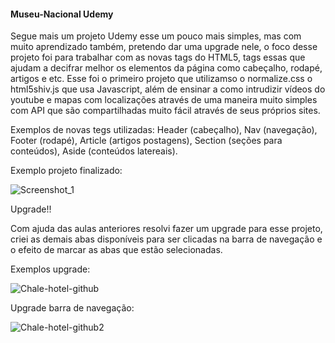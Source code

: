 #### Museu-Nacional Udemy ####

Segue mais um projeto Udemy esse um pouco mais simples, mas com muito aprendizado também, pretendo dar uma upgrade nele,
o foco desse projeto foi para trabalhar com as novas tags do HTML5, tags essas que ajudam a decifrar melhor os elementos 
da página como cabeçalho, rodapé, artigos e etc.
Esse foi o primeiro projeto que utilizamso o normalize.css o html5shiv.js que usa Javascript, além de ensinar a como 
intrudizir vídeos do youtube e mapas com localizações através de uma maneira muito simples com API que são compartilhadas
muito fácil através de seus próprios sites.

Exemplos de novas tegs utilizadas: Header (cabeçalho), Nav (navegação), Footer (rodapé), Article (artigos postagens), Section 
(seções para conteúdos), Aside (conteúdos latereais).

Exemplo projeto finalizado:

![Screenshot_1](https://user-images.githubusercontent.com/89278014/200187908-0168fa93-6eee-40e9-a939-4cee5051287c.png)

Upgrade!!

Com ajuda das aulas anteriores resolvi fazer um upgrade para esse projeto, criei as demais abas disponíveis para ser clicadas
na barra de navegação e o efeito de marcar as abas que estão selecionadas.

Exemplos upgrade:

![Chale-hotel-github](https://user-images.githubusercontent.com/89278014/201485046-6977cb3f-94f9-4307-adc3-8c1b99f14eb8.gif)


Upgrade barra de navegação:

![Chale-hotel-github2](https://user-images.githubusercontent.com/89278014/201484334-b9743c76-2815-44d4-8055-992fef482c72.gif)

